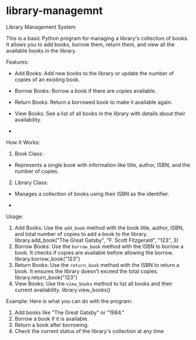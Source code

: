 # library-managemnt
Library Management System

This is a basic Python program for managing a library's collection of books.
It allows you to add books, borrow them, return them, and view all the available books in the library.


Features:
- Add Books: Add new books to the library or update the number of copies of an existing book.
- Borrow Books: Borrow a book if there are copies available.
- Return Books: Return a borrowed book to make it available again.
- View Books: See a list of all books in the library with details about their availability.

- 
How It Works:
1. Book Class:
 - Represents a single book with information like title, author, ISBN, and the number of copies.
2. Library Class:
 - Manages a collection of books using their ISBN as the identifier.

 - 
Usage:
1. Add Books:
 Use the `add_book` method with the book title, author, ISBN, and total number of copies to add a
book to the library.
 library.add_book("The Great Gatsby", "F. Scott Fitzgerald", "123", 3)
2. Borrow Books:
 Use the `borrow_book` method with the ISBN to borrow a book. It checks if copies are available
before allowing the borrow.
 library.borrow_book("123")
3. Return Books:
 Use the `return_book` method with the ISBN to return a book. It ensures the library doesn't exceed
the total copies.
 library.return_book("123")
4. View Books:
 Use the `view_books` method to list all books and their current availability.
 library.view_books()


Example:
Here is what you can do with the program:
1. Add books like "The Great Gatsby" or "1984."
2. Borrow a book if it is available.
3. Return a book after borrowing.
4. Check the current status of the library's collection at any time
